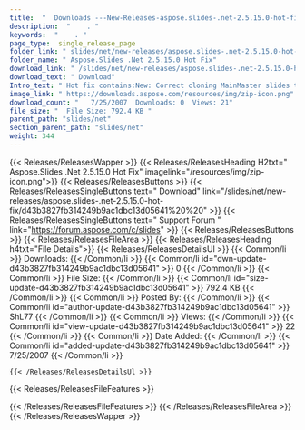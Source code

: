 ```yaml
---
title:  "  Downloads ---New-Releases-aspose.slides-.net-2.5.15.0-hot-fix . " 
description:  "    . " 
keywords:  "    . " 
page_type:  single_release_page
folder_link: " slides/net/new-releases/aspose.slides-.net-2.5.15.0-hot-fix/"
folder_name: " Aspose.Slides .Net 2.5.15.0 Hot Fix"
download_link: " /slides/net/new-releases/aspose.slides-.net-2.5.15.0-hot-fix/d43b3827fb314249b9ac1dbc13d05641"
download_text: " Download"
Intro_text: " Hot fix contains:New: Correct cloning MainMaster slides to a new presentation wi..."
image_link: " https://downloads.aspose.com/resources/img/zip-icon.png"
download_count: "   7/25/2007  Downloads: 0  Views: 21"
file_size: "  File Size: 792.4 KB "
parent_path: "slides/net"
section_parent_path: "slides/net"
weight: 344 
---
```


{{< Releases/ReleasesWapper >}}
  {{< Releases/ReleasesHeading H2txt=" Aspose.Slides .Net 2.5.15.0 Hot Fix" imagelink="/resources/img/zip-icon.png">}}
  {{< Releases/ReleasesButtons >}}
    {{< Releases/ReleasesSingleButtons text=" Download" link="/slides/net/new-releases/aspose.slides-.net-2.5.15.0-hot-fix/d43b3827fb314249b9ac1dbc13d05641%20%20" >}}
    {{< Releases/ReleasesSingleButtons text=" Support Forum " link="https://forum.aspose.com/c/slides" >}}
  {{< Releases/ReleasesButtons >}}
  {{< Releases/ReleasesFileArea >}}
    {{< Releases/ReleasesHeading h4txt="File Details">}}
    {{< Releases/ReleasesDetailsUl >}}
            {{< Common/li  >}} Downloads: {{< /Common/li >}} 
      {{< Common/li id="dwn-update-d43b3827fb314249b9ac1dbc13d05641" >}} 0 {{< /Common/li >}} 
      {{< Common/li  >}} File Size: {{< /Common/li >}} 
      {{< Common/li id="size-update-d43b3827fb314249b9ac1dbc13d05641" >}} 792.4 KB {{< /Common/li >}} 
      {{< Common/li  >}} Posted By: {{< /Common/li >}} 
      {{< Common/li id="author-update-d43b3827fb314249b9ac1dbc13d05641" >}} ShL77 {{< /Common/li >}} 
      {{< Common/li  >}} Views: {{< /Common/li >}} 
      {{< Common/li id="view-update-d43b3827fb314249b9ac1dbc13d05641" >}} 22 {{< /Common/li >}} 
      {{< Common/li  >}} Date Added: {{< /Common/li >}} 
      {{< Common/li id="added-update-d43b3827fb314249b9ac1dbc13d05641" >}} 7/25/2007 {{< /Common/li >}} 

    {{< /Releases/ReleasesDetailsUl >}}

  {{< Releases/ReleasesFileFeatures >}}
      
  {{< /Releases/ReleasesFileFeatures >}}
 {{< /Releases/ReleasesFileArea >}}
{{< /Releases/ReleasesWapper >}}


